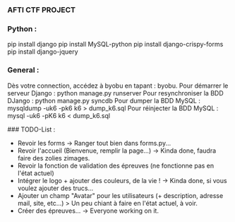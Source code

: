### AFTI CTF PROJECT ###

### Python : 
pip install django
pip install MySQL-python
pip install django-crispy-forms
pip install django-jquery

### General :

Dès votre connection, accédez à byobu en tapant : byobu.
Pour démarrer le serveur Django : python manage.py runserver
Pour resynchroniser la BDD DJango : python manage.py syncdb
Pour dumper la BDD MySQL : mysqldump -uk6 -pk6 k6 > dump_k6.sql
Pour réinjecter la BDD MySQL : mysql -uk6 -pK6 k6 < dump_k6.sql

### TODO-List :

- Revoir les forms -> Ranger tout bien dans forms.py...
- Revoir l'accueil (Bienvenue, remplir la page...) -> Kinda done, faudra faire des zolies zimages.
- Revoir la fonction de validation des épreuves (ne fonctionne pas en l'état actuel)
- Intégrer le logo + ajouter des couleurs, de la vie ! -> Kinda done, si vous voulez ajouter des trucs...
- Ajouter un champ "Avatar" pour les utilisateurs (+ description, adresse mail, site, etc...) > Un peu chiant à faire en l'état actuel, à voir. 
- Créer des épreuves... -> Everyone working on it. 
